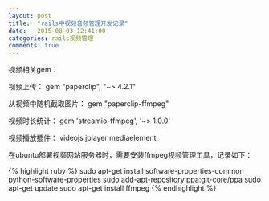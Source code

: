```yaml
---
layout: post
title:  "rails中视频音频管理开发记录"
date:   2015-08-03 12:41:00
categories: rails视频管理
comments: true
---
```


视频相关gem：

视频上传： gem "paperclip", "~> 4.2.1"

从视频中随机截取图片： gem "paperclip-ffmpeg"

视频时长统计： gem 'streamio-ffmpeg', '~> 1.0.0'

​视频播放插件： videojs   jplayer  mediaelement

在ubuntu部署视频网站服务器时，需要安装ffmpeg视频管理工具，记录如下：

{% highlight ruby %}
sudo apt-get install software-properties-common python-software-properties
sudo add-apt-repository ppa:git-core/ppa
sudo apt-get update
sudo apt-get install ffmpeg
{% endhighlight %}
